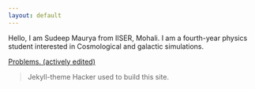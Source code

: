```yaml
---
layout: default
---
```

Hello, I am Sudeep Maurya from IISER, Mohali. I am a fourth-year physics student interested in Cosmological and galactic simulations. 

[Problems. (actively edited)](./another-page.html)
> Jekyll-theme Hacker used to build this site.
